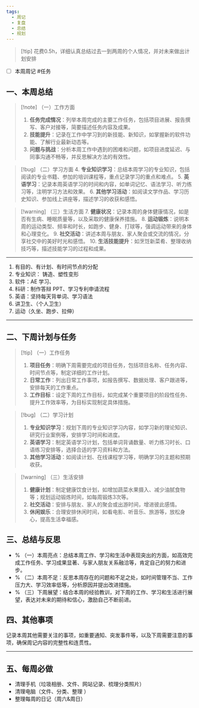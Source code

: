 ```yaml
---
tags:
  - 周记
  - 复盘
  - 总结
  - 规划
---
```

> [!tip] 花费0.5h，详细认真总结过去一到两周的个人情况，并对未来做出计划安排

- [ ] 本周周记 #任务
## 一、本周总结

> [!note] （一）工作方面
> 1. **任务完成情况**：列举本周完成的主要工作任务，包括项目进展、报告撰写、客户对接等，简要描述任务内容及成果。
> 2. **技能提升**：记录在工作中学习到的新技能、新知识，如掌握新的软件功能、了解行业最新动态等。
> 3. **问题与挑战**：分析本周工作中遇到的困难和问题，如项目进度延迟、与同事沟通不畅等，并反思解决方法的有效性。

> [!bug] （二）学习方面
> 4. **专业知识学习**：总结本周学习的专业知识，包括阅读的专业书籍、参加的培训课程等，重点记录学习的重点和难点。
> 5. **英语学习**：记录本周英语学习的时间和内容，如单词记忆、语法学习、听力练习等，注明学习方法和效果。
> 6. **其他学习活动**：如阅读文学作品、学习历史知识、参加线上讲座等，描述学习的收获和感悟。

> [!warning] （三）生活方面
> 7. **健康状况**：记录本周的身体健康情况，如是否有生病、睡眠质量等，以及采取的健康保养措施。
> 8. **运动锻炼**：说明本周的运动类型、频率和时长，如跑步、健身、打球等，强调运动带来的身体和心理变化。
> 9. **社交活动**：讲述本周与朋友、家人聚会或交流的情况，分享社交中的美好时光和感悟。
> 10. **生活技能提升**：如烹饪新菜肴、整理收纳技巧等，描述技能学习的过程和成果。
---

1. 有目的、有计划、有时间节点的分配
2. 专业知识： 铸造、塑性变形
3. 软件：AE 学习、 
4. 科研：制作答辩 PPT、学习专利申请流程 
5. 英语：坚持每天背单词、学习语法 
6. 讲卫生、（个人卫生） 
7. 运动（久坐、跑步、拉伸）




---
## 二、下周计划与任务

> [!tip] （一）工作任务
> 1. **项目任务**：明确下周需要完成的项目任务，包括项目名称、任务内容、时间节点等，制定详细的工作计划。
> 2. **日常工作**：列出日常工作事项，如报告撰写、数据处理、客户跟进等，安排每天的工作重点。
> 3. **工作目标**：设定下周的工作目标，如完成某个重要项目的阶段性任务、提升工作效率等，为目标实现制定具体措施。

> [!bug] （二）学习计划
> 1. **专业知识学习**：规划下周的专业知识学习内容，如学习新的理论知识、研究行业案例等，安排学习时间和进度。
> 2. **英语学习**：制定英语学习计划，包括单词背诵数量、听力练习时长、口语练习安排等，选择合适的学习资料和方法。
> 3. **其他学习活动**：如阅读计划、在线课程学习等，明确学习的主题和预期收获。

 > [!warning] （三）生活安排
 > 1. **健康计划**：制定健康饮食计划，如增加蔬菜水果摄入、减少油腻食物等；规划运动锻炼时间，如每周锻炼3次等。
 > 2. **社交活动**：安排与朋友、家人的聚会或出游时间，增进彼此感情。
 > 3. **休闲娱乐**：合理安排休闲时间，如看电影、听音乐、旅游等，放松身心，提高生活幸福感。






## 三、总结与反思

 - % （一）本周亮点：总结本周工作、学习和生活中表现突出的方面，如高效完成工作任务、学习成果显著、与家人朋友关系融洽等，肯定自己的努力和进步。
 - % （二）本周不足：反思本周存在的问题和不足之处，如时间管理不当、工作压力大、学习效率低等，分析原因并提出改进措施。
 - % （三）下周展望：结合本周的经验教训，对下周的工作、学习和生活进行展望，表达对未来的期待和信心，激励自己不断前进。







## 四、其他事项
记录本周其他需要关注的事项，如重要通知、突发事件等，以及下周需要注意的事项，确保周记内容的完整性和连贯性。






---


## 五、每周必做
- 清理手机（垃圾相册、文件、网站记录、梳理分类照片）
- 清理电脑（文件、分类、整理 ）
- 整理每周的日记（周六&周日）




